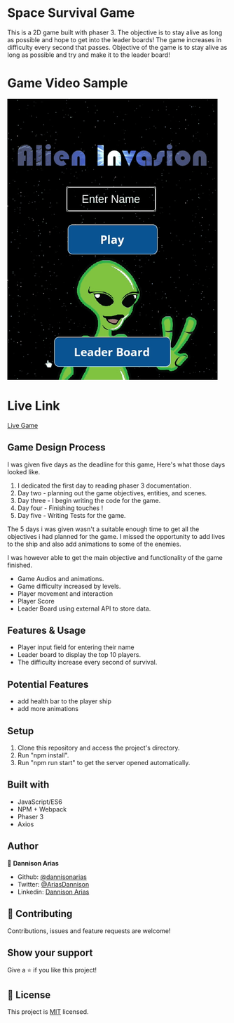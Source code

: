 # Space Survival Game

This is a 2D game built with phaser 3. The objective is to stay alive as long as possible and hope to get into the leader boards!
The game increases in difficulty every second that passes.
Objective of the game is to stay alive as long as possible and try and make it to the leader board!

# Game Video Sample

![Alt Text](./captured.gif)

# Live Link

[Live Game](https://condescending-lalande-ec48dd.netlify.app/)

## Game Design Process

I was given five days as the deadline for this game, Here's what those days looked like.

1. I dedicated the first day to reading phaser 3 documentation.
2. Day two - planning out the game objectives, entities, and scenes.
3. Day three - I begin writing the code for the game.
4. Day four - Finishing touches !
5. Day five - Writing Tests for the game.

The 5 days i was given wasn't a suitable enough time to get all the objectives i had planned for the game.
I missed the opportunity to add lives to the ship and also add animations to some of the enemies.

I was however able to get the main objective and functionality of the game finished.

- Game Audios and animations.
- Game difficulty increased by levels.
- Player movement and interaction
- Player Score
- Leader Board using external API to store data.

## Features & Usage

- Player input field for entering their name
- Leader board to display the top 10 players.
- The difficulty increase every second of survival.

## Potential Features

- add health bar to the player ship
- add more animations

## Setup

1. Clone this repository and access the project's directory.
2. Run "npm install".
3. Run "npm run start" to get the server opened automatically.

## Built with

- JavaScript/ES6
- NPM + Webpack
- Phaser 3
- Axios

## Author

👤 **Dannison Arias**

- Github: [@dannisonarias](https://github.com/dannisonarias)
- Twitter: [@AriasDannison](https://twitter.com/AriasDannison)
- Linkedin: [Dannison Arias](https://www.linkedin.com/in/dannison-arias-777919190/)

## 🤝 Contributing

Contributions, issues and feature requests are welcome!

## Show your support

Give a ⭐️ if you like this project!

## 📝 License

This project is [MIT](./license.md) licensed.
